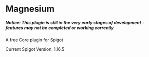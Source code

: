 # Magnesium 

##### Notice: This plugin is still in the very early stages of development - features may not be completed or working correctly

A free Core plugin for Spigot 

Current Spigot Version: 1.16.5



